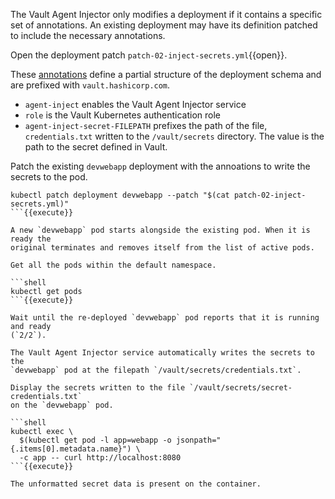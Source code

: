 The Vault Agent Injector only modifies a deployment if it contains a specific
set of annotations. An existing deployment may have its definition patched to
include the necessary annotations.

Open the deployment patch `patch-02-inject-secrets.yml`{{open}}.

These
[annotations](https://www.vaultproject.io/docs/platform/k8s/injector/index.html#annotations)
define a partial structure of the deployment schema and are prefixed with
`vault.hashicorp.com`.

- `agent-inject` enables the Vault Agent Injector service
- `role` is the Vault Kubernetes authentication role
- `agent-inject-secret-FILEPATH` prefixes the path of the file,
  `credentials.txt` written to the `/vault/secrets` directory. The value
  is the path to the secret defined in Vault.

Patch the existing `devwebapp` deployment with the annoations to write the
secrets to the pod.

```shell
kubectl patch deployment devwebapp --patch "$(cat patch-02-inject-secrets.yml)"
```{{execute}}

A new `devwebapp` pod starts alongside the existing pod. When it is ready the
original terminates and removes itself from the list of active pods.

Get all the pods within the default namespace.

```shell
kubectl get pods
```{{execute}}

Wait until the re-deployed `devwebapp` pod reports that it is running and ready
(`2/2`).

The Vault Agent Injector service automatically writes the secrets to the
`devwebapp` pod at the filepath `/vault/secrets/credentials.txt`.

Display the secrets written to the file `/vault/secrets/secret-credentials.txt`
on the `devwebapp` pod.

```shell
kubectl exec \
  $(kubectl get pod -l app=webapp -o jsonpath="{.items[0].metadata.name}") \
  -c app -- curl http://localhost:8080
```{{execute}}

The unformatted secret data is present on the container.
